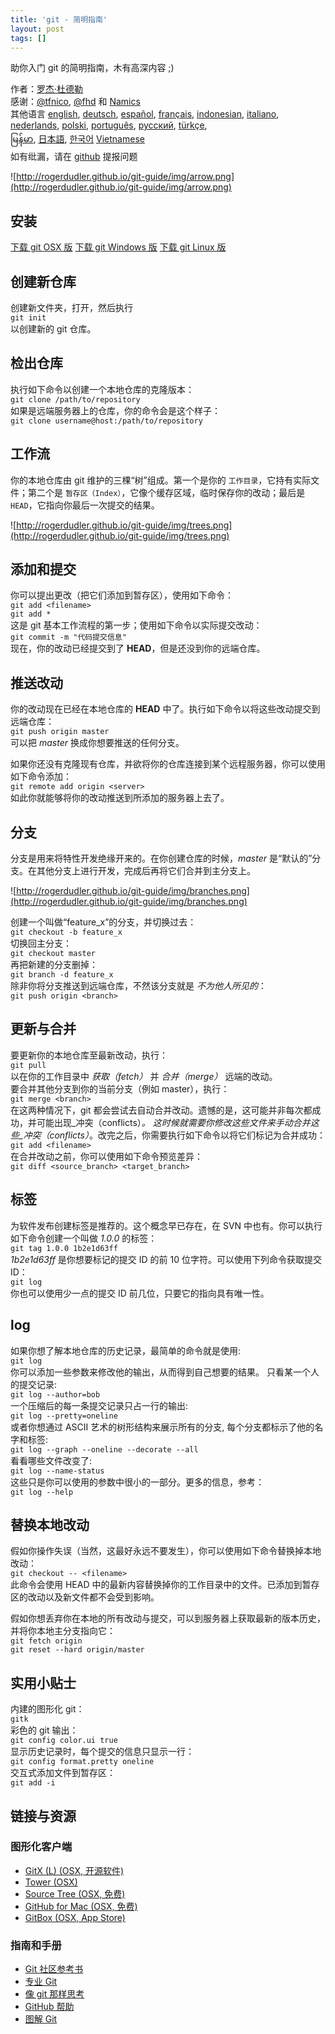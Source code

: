 ```yaml
---
title: 'git - 简明指南'
layout: post
tags: []
---
```

助你入门 git 的简明指南，木有高深内容 ;)


作者：[罗杰·杜德勒](http://www.twitter.com/rogerdudler)  
感谢：[@tfnico](http://www.twitter.com/tfnico), [@fhd](http://www.twitter.com/fhd) 和 [Namics](http://www.namics.com/)  
其他语言 [english](http://rogerdudler.github.io/git-guide/index.html), [deutsch](http://rogerdudler.github.io/git-guide/index.de.html), [español](http://rogerdudler.github.io/git-guide/index.es.html), [français](http://rogerdudler.github.io/git-guide/index.fr.html), [indonesian](http://rogerdudler.github.io/git-guide/index.id.html), [italiano](http://rogerdudler.github.io/git-guide/index.it.html), [nederlands](http://rogerdudler.github.io/git-guide/index.nl.html), [polski](http://rogerdudler.github.io/git-guide/index.pl.html), [português](http://rogerdudler.github.io/git-guide/index.pt_BR.html), [русский](http://rogerdudler.github.io/git-guide/index.ru.html), [türkçe](http://rogerdudler.github.io/git-guide/index.tr.html),  
[မြန်မာ](http://rogerdudler.github.io/git-guide/index.my.html), [日本語](http://rogerdudler.github.io/git-guide/index.ja.html), [한국어](http://rogerdudler.github.io/git-guide/index.ko.html) [Vietnamese](http://rogerdudler.github.io/git-guide/index.vi.html)  
如有纰漏，请在 [github](https://github.com/rogerdudler/git-guide/issues) 提报问题

![http://rogerdudler.github.io/git-guide/img/arrow.png](http://rogerdudler.github.io/git-guide/img/arrow.png)

## 安装

[下载 git OSX 版](http://git-scm.com/download/mac)
[下载 git Windows 版](http://git-for-windows.github.io/)
[下载 git Linux 版](http://book.git-scm.com/2_installing_git.html)

## 创建新仓库

创建新文件夹，打开，然后执行  
`git init`  
以创建新的 git 仓库。

## 检出仓库

执行如下命令以创建一个本地仓库的克隆版本：  
`git clone /path/to/repository`  
如果是远端服务器上的仓库，你的命令会是这个样子：  
`git clone username@host:/path/to/repository`

## 工作流

你的本地仓库由 git 维护的三棵“树”组成。第一个是你的 `工作目录`，它持有实际文件；第二个是 `暂存区（Index）`，它像个缓存区域，临时保存你的改动；最后是 `HEAD`，它指向你最后一次提交的结果。

![http://rogerdudler.github.io/git-guide/img/trees.png](http://rogerdudler.github.io/git-guide/img/trees.png)

## 添加和提交

你可以提出更改（把它们添加到暂存区），使用如下命令：  
`git add <filename>`  
`git add *`  
这是 git 基本工作流程的第一步；使用如下命令以实际提交改动：  
`git commit -m "代码提交信息"`  
现在，你的改动已经提交到了 **HEAD**，但是还没到你的远端仓库。

## 推送改动

你的改动现在已经在本地仓库的 **HEAD** 中了。执行如下命令以将这些改动提交到远端仓库：  
`git push origin master`  
可以把 _master_ 换成你想要推送的任何分支。  
  
如果你还没有克隆现有仓库，并欲将你的仓库连接到某个远程服务器，你可以使用如下命令添加：  
`git remote add origin <server>`  
如此你就能够将你的改动推送到所添加的服务器上去了。  

## 分支

分支是用来将特性开发绝缘开来的。在你创建仓库的时候，_master_ 是“默认的”分支。在其他分支上进行开发，完成后再将它们合并到主分支上。

![http://rogerdudler.github.io/git-guide/img/branches.png](http://rogerdudler.github.io/git-guide/img/branches.png)

创建一个叫做“feature\_x”的分支，并切换过去：  
`git checkout -b feature_x`  
切换回主分支：  
`git checkout master`  
再把新建的分支删掉：  
`git branch -d feature_x`  
除非你将分支推送到远端仓库，不然该分支就是 _不为他人所见的_：  
`git push origin <branch>`

## 更新与合并

要更新你的本地仓库至最新改动，执行：  
`git pull`  
以在你的工作目录中 _获取（fetch）_ 并 _合并（merge）_ 远端的改动。  
要合并其他分支到你的当前分支（例如 master），执行：  
`git merge <branch>`  
在这两种情况下，git 都会尝试去自动合并改动。遗憾的是，这可能并非每次都成功，并可能出现_冲突（conflicts）_。 这时候就需要你修改这些文件来手动合并这些_冲突（conflicts）_。改完之后，你需要执行如下命令以将它们标记为合并成功：  
`git add <filename>`  
在合并改动之前，你可以使用如下命令预览差异：  
`git diff <source_branch> <target_branch>`

## 标签

为软件发布创建标签是推荐的。这个概念早已存在，在 SVN 中也有。你可以执行如下命令创建一个叫做 _1.0.0_ 的标签：  
`git tag 1.0.0 1b2e1d63ff`  
_1b2e1d63ff_ 是你想要标记的提交 ID 的前 10 位字符。可以使用下列命令获取提交 ID：  
`git log`  
你也可以使用少一点的提交 ID 前几位，只要它的指向具有唯一性。

## log

如果你想了解本地仓库的历史记录，最简单的命令就是使用:  
`git log`  
你可以添加一些参数来修改他的输出，从而得到自己想要的结果。 只看某一个人的提交记录:  
`git log --author=bob`  
一个压缩后的每一条提交记录只占一行的输出:  
`git log --pretty=oneline`  
或者你想通过 ASCII 艺术的树形结构来展示所有的分支, 每个分支都标示了他的名字和标签:  
`git log --graph --oneline --decorate --all`  
看看哪些文件改变了:  
`git log --name-status`  
这些只是你可以使用的参数中很小的一部分。更多的信息，参考：  
`git log --help`  

## 替换本地改动

假如你操作失误（当然，这最好永远不要发生），你可以使用如下命令替换掉本地改动：  
`git checkout -- <filename>`  
此命令会使用 HEAD 中的最新内容替换掉你的工作目录中的文件。已添加到暂存区的改动以及新文件都不会受到影响。

假如你想丢弃你在本地的所有改动与提交，可以到服务器上获取最新的版本历史，并将你本地主分支指向它：  
`git fetch origin`  
`git reset --hard origin/master`

## 实用小贴士

内建的图形化 git：  
`gitk`  
彩色的 git 输出：  
`git config color.ui true`  
显示历史记录时，每个提交的信息只显示一行：  
`git config format.pretty oneline`  
交互式添加文件到暂存区：  
`git add -i`

## 链接与资源

### 图形化客户端

- [GitX (L) (OSX, 开源软件)](http://gitx.laullon.com/)
- [Tower (OSX)](http://www.git-tower.com/)
- [Source Tree (OSX, 免费)](http://www.sourcetreeapp.com/)
- [GitHub for Mac (OSX, 免费)](http://mac.github.com/)
- [GitBox (OSX, App Store)](https://itunes.apple.com/gb/app/gitbox/id403388357?mt=12)

### 指南和手册

- [Git 社区参考书](http://book.git-scm.com/)
- [专业 Git](http://progit.org/book/)
- [像 git 那样思考](http://think-like-a-git.net/)
- [GitHub 帮助](http://help.github.com/)
- [图解 Git](http://marklodato.github.io/visual-git-guide/index-zh-cn.html)

